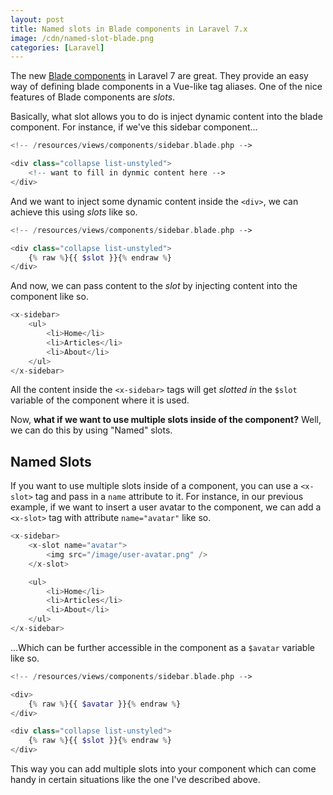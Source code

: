 ```yaml
---
layout: post
title: Named slots in Blade components in Laravel 7.x
image: /cdn/named-slot-blade.png
categories: [Laravel]
---
```


The new [Blade components](https://laravel.com/docs/7.x/blade#components) in Laravel 7 are great. They provide an easy way of defining blade components in a Vue-like tag aliases. One of the nice features of Blade components are *slots*.

Basically, what slot allows you to do is inject dynamic content into the blade component. For instance, if we've this sidebar component...

```php
<!-- /resources/views/components/sidebar.blade.php -->

<div class="collapse list-unstyled">
    <!-- want to fill in dynmic content here -->
</div>
```

And we want to inject some dynamic content inside the `<div>`, we can achieve this using *slots* like so.

```php
<!-- /resources/views/components/sidebar.blade.php -->

<div class="collapse list-unstyled">
    {% raw %}{{ $slot }}{% endraw %}
</div>
```

And now, we can pass content to the *slot* by injecting content into the component like so.

```php
<x-sidebar>
    <ul>
        <li>Home</li>
        <li>Articles</li>
        <li>About</li>
    </ul>
</x-sidebar>
```

All the content inside the `<x-sidebar>` tags will get *slotted in* the `$slot` variable of the component where it is used.

Now, **what if we want to use multiple slots inside of the component?** Well, we can do this by using "Named" slots.

## Named Slots

If you want to use multiple slots inside of a component, you can use a `<x-slot>` tag and pass in a `name` attribute to it. For instance, in our previous example, if we want to insert a user avatar to the component, we can add a `<x-slot>` tag with attribute `name="avatar"` like so.

```php
<x-sidebar>
    <x-slot name="avatar">
        <img src="/image/user-avatar.png" />
    </x-slot>

    <ul>
        <li>Home</li>
        <li>Articles</li>
        <li>About</li>
    </ul>
</x-sidebar>
```

...Which can be further accessible in the component as a `$avatar` variable like so.

```php
<!-- /resources/views/components/sidebar.blade.php -->

<div>
    {% raw %}{{ $avatar }}{% endraw %}
</div>

<div class="collapse list-unstyled">
    {% raw %}{{ $slot }}{% endraw %}
</div>
```

This way you can add multiple slots into your component which can come handy in certain situations like the one I've described above.